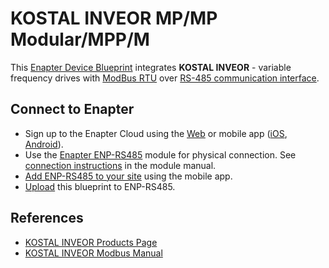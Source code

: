 # KOSTAL INVEOR MP/MP Modular/MPP/M

This [Enapter Device Blueprint](https://go.enapter.com/marketplace-readme) integrates **KOSTAL INVEOR** - variable frequency drives with [ModBus RTU](https://go.enapter.com/developers-enapter-modbus) over [RS-485 communication interface](https://go.enapter.com/developers-enapter-rs485).

## Connect to Enapter

- Sign up to the Enapter Cloud using the [Web](https://cloud.enapter.com/) or mobile app ([iOS](https://apps.apple.com/app/id1388329910), [Android](https://play.google.com/store/apps/details?id=com.enapter&hl=en)).
- Use the [Enapter ENP-RS485](https://go.enapter.com/handbook-enp-rs485) module for physical connection. See [connection instructions](https://go.enapter.com/handbook-enp-rs485-conn) in the module manual.
- [Add ENP-RS485 to your site](https://go.enapter.com/handbook-mobile-app) using the mobile app.
- [Upload](https://go.enapter.com/developers-upload-blueprint) this blueprint to ENP-RS485.

## References

- [KOSTAL INVEOR Products Page](https://go.enapter.com/kostal_inveor_products_page)
- [KOSTAL INVEOR Modbus Manual](https://go.enapter.com/kostal_inveor_modbus_manual)
